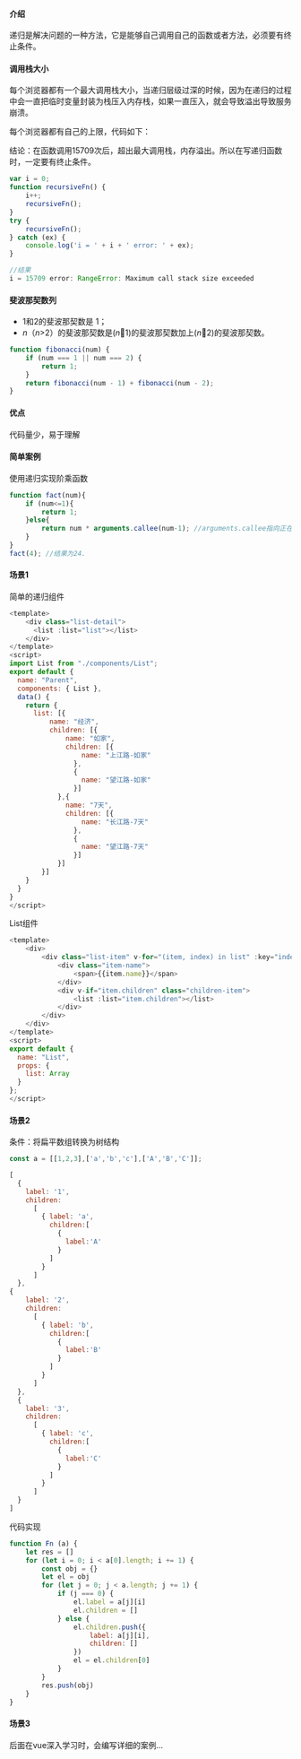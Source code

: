 #### 介绍

递归是解决问题的一种方法，它是能够自己调用自己的函数或者方法，必须要有终止条件。

#### 调用栈大小

每个浏览器都有一个最大调用栈大小，当递归层级过深的时候，因为在递归的过程中会一直把临时变量封装为栈压入内存栈，如果一直压入，就会导致溢出导致服务崩溃。

每个浏览器都有自己的上限，代码如下：

结论：在函数调用15709次后，超出最大调用栈，内存溢出。所以在写递归函数时，一定要有终止条件。

```js
var i = 0;
function recursiveFn() {
    i++;
    recursiveFn();
}
try {
    recursiveFn();
} catch (ex) {
    console.log('i = ' + i + ' error: ' + ex);
}

//结果
i = 15709 error: RangeError: Maximum call stack size exceeded
```

#### 斐波那契数列

-   1和2的斐波那契数是 1；
-   *n*（*n*>2）的斐波那契数是(*n*1)的斐波那契数加上(*n*2)的斐波那契数。

```js
function fibonacci(num) {
    if (num === 1 || num === 2) {
        return 1;
    }
    return fibonacci(num - 1) + fibonacci(num - 2);
}
```

#### 优点

代码量少，易于理解

#### 简单案例

使用递归实现阶乘函数

```js
function fact(num){
    if (num<=1){
        return 1;
    }else{
        return num * arguments.callee(num-1); //arguments.callee指向正在执行的函数
    }
}
fact(4); //结果为24.
```

#### 场景1

简单的递归组件

```js
<template>
    <div class="list-detail">
      <list :list="list"></list>
    </div>
</template>
<script>
import List from "./components/List";
export default {
  name: "Parent",
  components: { List },
  data() {
    return {
      list: [{
          name: "经济",
          children: [{
              name: "如家",
              children: [{
                  name: "上江路-如家"
                },
                {
                  name: "望江路-如家"
                }]
            },{
              name: "7天",
              children: [{
                  name: "长江路-7天"
                },
                {
                  name: "望江路-7天"
                }]
            }]
        }]
    }
  }
}
</script>
```

List组件

```js
<template>
    <div>
        <div class="list-item" v-for="(item, index) in list" :key="index">
            <div class="item-name">
                <span>{{item.name}}</span>
            </div>
            <div v-if="item.children" class="children-item">
                <list :list="item.children"></list>
            </div>
        </div>
    </div>
</template>
<script>
export default {
  name: "List",
  props: {
    list: Array
  }
};
</script>
```

#### 场景2

条件：将扁平数组转换为树结构

```js
const a = [[1,2,3],['a','b','c'],['A','B','C']];

[
  {
    label: '1',
    children:
      [
        { label: 'a',
          children:[
            {
              label:'A'
            }
          ]
        }
      ]
  },
{
    label: '2',
    children:
      [
        { label: 'b',
          children:[
            {
              label:'B'
            }
          ]
        }
      ]
  },
  {
    label: '3',
    children:
      [
        { label: 'c',
          children:[
            {
              label:'C'
            }
          ]
        }
      ]
  }
]
```

代码实现

```js
function Fn (a) {
    let res = []
    for (let i = 0; i < a[0].length; i += 1) {
        const obj = {}
        let el = obj
        for (let j = 0; j < a.length; j += 1) {
            if (j === 0) {
                el.label = a[j][i]
                el.children = []
            } else {
                el.children.push({
                    label: a[j][i],
                    children: []
                })
                el = el.children[0]
            }
        }
        res.push(obj)
    }
}
```

#### 场景3

后面在vue深入学习时，会编写详细的案例...